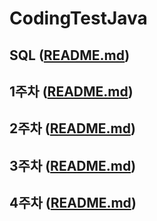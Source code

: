 # CodingTestJava

## SQL ([README.md](/SQL/README.md))

## 1주차 ([README.md](/1주차/README.md))

## 2주차 ([README.md](/2주차/README.md))

## 3주차 ([README.md](/3주차/README.md))

## 4주차 ([README.md](/4주차/README.md))
